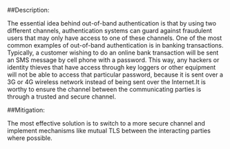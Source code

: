 ##Description:

The essential idea behind out-of-band authentication is that by using two different channels, authentication systems can guard against fraudulent users that may only have access to one of these channels. One of the most common examples of out-of-band authentication is in banking transactions. Typically, a customer wishing to do an online bank transaction will be sent an SMS message by cell phone with a password. This way, any hackers or identity thieves that have access through key loggers or other equipment will not be able to access that particular password, because it is sent over a 3G or 4G wireless network instead of being sent over the Internet.It is worthy to ensure the channel between the communicating parties is through a trusted and secure channel.


##Mitigation:

The most effective solution is to switch to a more secure channel and implement mechanisms like mutual TLS between the interacting parties where possible.
